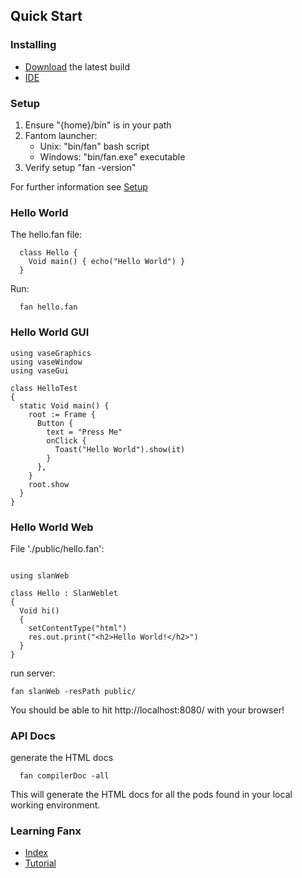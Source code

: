 

## Quick Start

### Installing

* [Download](https://github.com/chunquedong/fanx/releases) the latest build
* [IDE](https://github.com/fanx-dev/fanIDE)

### Setup
1. Ensure "{home}/bin" is in your path
2. Fantom launcher:
   - Unix: "bin/fan" bash script
   - Windows: "bin/fan.exe" executable
3. Verify setup "fan -version"

For further information see [Setup](Setup.md)

### Hello World
The hello.fan file:
```
  class Hello {
  	Void main() { echo("Hello World") }
  }
```

Run:
```
  fan hello.fan
```

### Hello World GUI
```
using vaseGraphics
using vaseWindow
using vaseGui

class HelloTest
{
  static Void main() {
    root := Frame {
      Button {
        text = "Press Me"
        onClick {
          Toast("Hello World").show(it)
        }
      },
    }
    root.show
  }
}
```

### Hello World Web
File './public/hello.fan':
```

using slanWeb

class Hello : SlanWeblet
{
  Void hi()
  {
    setContentType("html")
    res.out.print("<h2>Hello World!</h2>")
  }
}
```
run server:
```
fan slanWeb -resPath public/
```
You should be able to hit http://localhost:8080/ with your browser!



### API Docs ###
generate the HTML docs
```
  fan compilerDoc -all
```

This will generate the HTML docs for all the pods found in your local working environment.



### Learning Fanx

* [Index](Index.md)
* [Tutorial](Tour.md)
